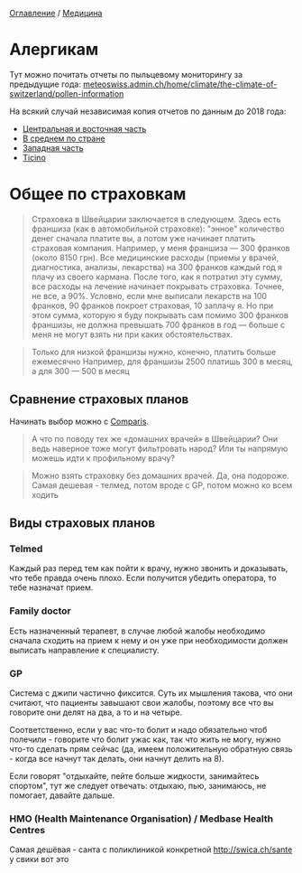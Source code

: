 [Оглавление](/faq/) / [Медицина](/faq/inbox/Медицина.html)
# Алергикам
Тут можно почитать отчеты по пыльцевому мониторингу за предыдущие года: [meteoswiss.admin.ch/home/climate/the-climate-of-switzerland/pollen-information](https://www.meteoswiss.admin.ch/home/climate/the-climate-of-switzerland/pollen-information.html)

На всякий случай независимая копия отчетов по данным до 2018 года:
* [Центральная и восточная часть](../img/pollen_calendar/Central_and_east_Swiss.png)
* [В среднем по стране](../img/pollen_calendar/Switzerland.png)
* [Западная часть](../img/pollen_calendar/West_swiss_plateau.png)
* [Ticino](../img/pollen/calendar/Ticino.png)

# Общее по страховкам
> Страховка в Швейцарии заключается в следующем. Здесь есть франшиза (как в автомобильной страховке): "энное" количество денег сначала платите вы, а потом уже начинает платить страховая компания. Например, у меня франшиза — 300 франков (около 8150 грн). Все медицинские расходы (приемы у врачей, диагностика, анализы, лекарства) на 300 франков каждый год я плачу из своего кармана. После того, как я потратил эту сумму, все расходы на лечение начинает покрывать страховка. Точнее, не все, а 90%. Условно, если мне выписали лекарств на 100 франков, 90 франков покроет страховая, 10 заплачу я. Но при этом сумма, которую я буду покрывать сам помимо 300 франков франшизы, не должна превышать 700 франков в год — больше с меня не могут взять ни при каких обстоятельствах.

> Только для низкой франшизы нужно, конечно, платить больше ежемесячно
> Например, для франшизы 2500 платишь 300 в месяц, а для 300 — 500 в месяц

## Сравнение страховых планов
Начинать выбор можно с [Comparis](https://en.comparis.ch/krankenkassen/grundversicherung/praemien/input).

> А что по поводу тех же «домашних врачей» в Швейцарии? Они ведь наверное тоже могут фильтровать народ? Или ты напрямую можешь идти к профильному врачу?

> Можно взять страховку без домашних врачей. Да, она подороже. Самая дешевая - телмед, потом вроде с GP, потом можно ко всем ходить

## Виды страховых планов

### Telmed
Каждый раз перед тем как пойти к врачу, нужно звонить и доказывать, что тебе правда очень плохо. Если получится убедить оператора, то тебе назначат прием.

### Family doctor
Есть назначенный терапевт, в случае любой жалобы необходимо сначала сходить на прием к нему и он уже при необходимости должен выписать направление к специалисту.

### GP
Система с джипи частично фиксится. Суть их мышления такова, что они считают, что пациенты завышают свои жалобы, поэтому все что вы говорите они делят на два, а то и на четыре.

Соответственно, если у вас что-то болит и надо обязательно чтоб полечили - говорите что болит ужас как, так что жить не могу, нужно что-то сделать прям сейчас (да, имеем положительную обратную связь - когда все начнут так делать, они начнут делить на 8).

Если говорят "отдыхайте, пейте больше жидкости, занимайтесь спортом", тут же следует отвечать: отдыхаю, пью, занимаюсь, не помогает, давайте дальше.

### HMO (Health Maintenance Organisation) / Medbase Health Centres
Самая дешёвая - санта с поликлиникой конкретной
http://swica.ch/sante у свики вот это
